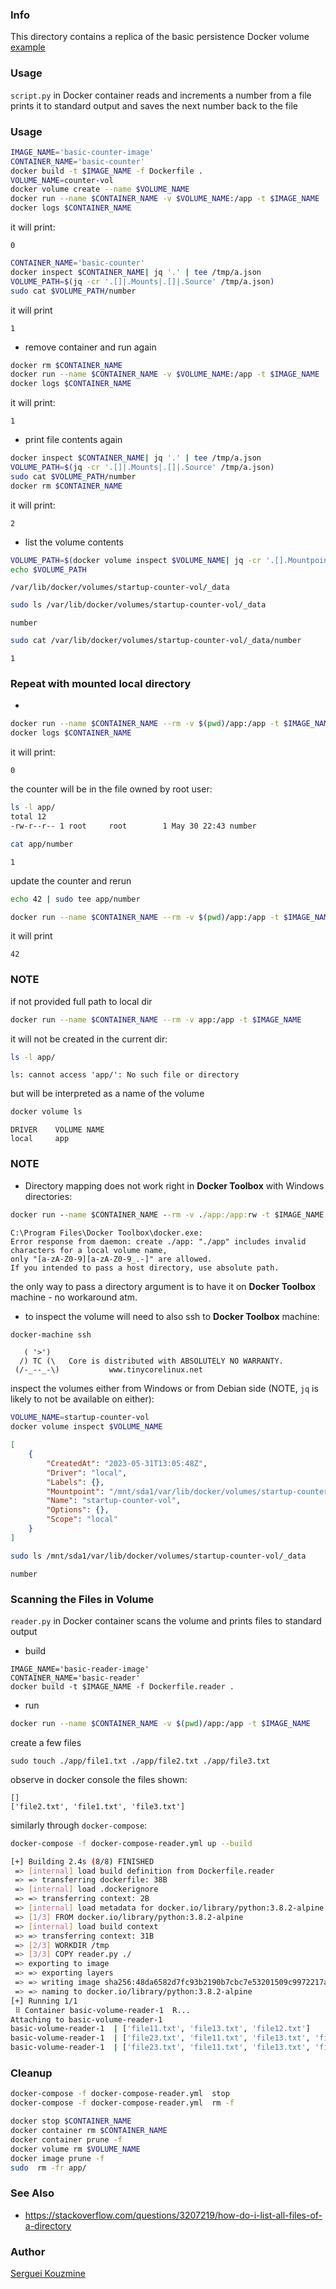 ### Info

This directory contains a replica of the basic persistence Docker volume [example](https://github.com/rjwvandenberg/docker-volume-example)


### Usage

`script.py` in Docker container reads and increments a number from a file prints it to standard output and saves the next number back to the file

### Usage
```sh
IMAGE_NAME='basic-counter-image'
CONTAINER_NAME='basic-counter'
docker build -t $IMAGE_NAME -f Dockerfile . 
VOLUME_NAME=counter-vol
docker volume create --name $VOLUME_NAME
docker run --name $CONTAINER_NAME -v $VOLUME_NAME:/app -t $IMAGE_NAME 
docker logs $CONTAINER_NAME
```
it will print:
```text
0
```
```sh
CONTAINER_NAME='basic-counter'
docker inspect $CONTAINER_NAME| jq '.' | tee /tmp/a.json
VOLUME_PATH=$(jq -cr '.[]|.Mounts|.[]|.Source' /tmp/a.json)
sudo cat $VOLUME_PATH/number
```
it will print 
```text
1
```
* remove container and run again
```sh
docker rm $CONTAINER_NAME
docker run --name $CONTAINER_NAME -v $VOLUME_NAME:/app -t $IMAGE_NAME 
docker logs $CONTAINER_NAME
```
it will print:
```text
1
```
* print file contents again
```sh
docker inspect $CONTAINER_NAME| jq '.' | tee /tmp/a.json
VOLUME_PATH=$(jq -cr '.[]|.Mounts|.[]|.Source' /tmp/a.json)
sudo cat $VOLUME_PATH/number
docker rm $CONTAINER_NAME
```
it will print:
```text
2
```
* list the volume contents

```sh
VOLUME_PATH=$(docker volume inspect $VOLUME_NAME| jq -cr '.[].Mountpoint')
echo $VOLUME_PATH
```
```text
/var/lib/docker/volumes/startup-counter-vol/_data
```
```sh
sudo ls /var/lib/docker/volumes/startup-counter-vol/_data
```
```text
number
```
```sh
sudo cat /var/lib/docker/volumes/startup-counter-vol/_data/number
```

```text
1
```
### Repeat with mounted local directory

* 
```sh
docker run --name $CONTAINER_NAME --rm -v $(pwd)/app:/app -t $IMAGE_NAME 
docker logs $CONTAINER_NAME
```
it will print:
```text
0
```

the counter will be in the file owned by root user:
```sh
ls -l app/
total 12
-rw-r--r-- 1 root     root        1 May 30 22:43 number
```
```sh
cat app/number
```
```text
1
```
update the counter and rerun
```sh
echo 42 | sudo tee app/number
```

```sh
docker run --name $CONTAINER_NAME --rm -v $(pwd)/app:/app -t $IMAGE_NAME 
```
it will print
```text
42
```
### NOTE

if not provided full path to local dir 
```sh
docker run --name $CONTAINER_NAME --rm -v app:/app -t $IMAGE_NAME

```
it will not be created in the current dir:
```sh
ls -l app/  
```

```text
ls: cannot access 'app/': No such file or directory
```
but will be interpreted as a name of the volume
```sh
docker volume ls
```
```text
DRIVER    VOLUME NAME
local     app

```
### NOTE

* Directory mapping does not work right in __Docker Toolbox__ with Windows directories:
```cmd
docker run --name $CONTAINER_NAME --rm -v ./app:/app:rw -t $IMAGE_NAME
```
```text
C:\Program Files\Docker Toolbox\docker.exe: 
Error response from daemon: create ./app: "./app" includes invalid characters for a local volume name, 
only "[a-zA-Z0-9][a-zA-Z0-9_.-]" are allowed. 
If you intended to pass a host directory, use absolute path.
```
the only way to pass a directory argument is to have it on __Docker Toolbox__ machine - no workaround atm.

* to inspect the volume will need to also ssh to __Docker Toolbox__ machine:
```sh
docker-machine ssh
```
```text
   ( '>')
  /) TC (\   Core is distributed with ABSOLUTELY NO WARRANTY.
 (/-_--_-\)           www.tinycorelinux.net
```
inspect the volumes either from Windows or from Debian side (NOTE, `jq` is likely to not be available on either):
```sh
VOLUME_NAME=startup-counter-vol
docker volume inspect $VOLUME_NAME
```
```json
[
    {
        "CreatedAt": "2023-05-31T13:05:48Z",
        "Driver": "local",
        "Labels": {},
        "Mountpoint": "/mnt/sda1/var/lib/docker/volumes/startup-counter-vol/_data",
        "Name": "startup-counter-vol",
        "Options": {},
        "Scope": "local"
    }
]
```

```sh
sudo ls /mnt/sda1/var/lib/docker/volumes/startup-counter-vol/_data
```

```text
number
```
### Scanning the Files in Volume


`reader.py` in Docker container scans the volume and prints files to standard output

* build 
```
IMAGE_NAME='basic-reader-image'
CONTAINER_NAME='basic-reader'
docker build -t $IMAGE_NAME -f Dockerfile.reader . 
```
*  run
```sh
docker run --name $CONTAINER_NAME -v $(pwd)/app:/app -t $IMAGE_NAME 
```
create a few files
```
sudo touch ./app/file1.txt ./app/file2.txt ./app/file3.txt
```
observe in docker console the files shown:
```text
[]
['file2.txt', 'file1.txt', 'file3.txt']
```

similarly  through `docker-compose`:
```sh
docker-compose -f docker-compose-reader.yml up --build
```
```sh
[+] Building 2.4s (8/8) FINISHED                                                
 => [internal] load build definition from Dockerfile.reader                0.1s
 => => transferring dockerfile: 38B                                        0.0s
 => [internal] load .dockerignore                                          0.1s
 => => transferring context: 2B                                            0.0s
 => [internal] load metadata for docker.io/library/python:3.8.2-alpine     0.0s
 => [1/3] FROM docker.io/library/python:3.8.2-alpine                       0.2s
 => [internal] load build context                                          0.0s
 => => transferring context: 31B                                           0.0s
 => [2/3] WORKDIR /tmp                                                     0.2s
 => [3/3] COPY reader.py ./                                                1.5s
 => exporting to image                                                     0.3s
 => => exporting layers                                                    0.2s
 => => writing image sha256:48da6582d7fc93b2190b7cbc7e53201509c9972217ab7  0.0s
 => => naming to docker.io/library/python:3.8.2-alpine                     0.0s
[+] Running 1/1
 ⠿ Container basic-volume-reader-1  R...                                  11.4s
Attaching to basic-volume-reader-1
basic-volume-reader-1  | ['file11.txt', 'file13.txt', 'file12.txt']
basic-volume-reader-1  | ['file23.txt', 'file11.txt', 'file13.txt', 'file22.txt', 'file12.txt', 'file21.txt']
basic-volume-reader-1  | ['file23.txt', 'file11.txt', 'file13.txt', 'file22.txt', 'file12.txt', 'file21.txt']
```
### Cleanup

```sh
docker-compose -f docker-compose-reader.yml  stop
docker-compose -f docker-compose-reader.yml  rm -f

docker stop $CONTAINER_NAME
docker container rm $CONTAINER_NAME
docker container prune -f
docker volume rm $VOLUME_NAME
docker image prune -f
sudo  rm -fr app/
```

### See Also
  * https://stackoverflow.com/questions/3207219/how-do-i-list-all-files-of-a-directory
### Author
[Serguei Kouzmine](kouzmine_serguei@yahoo.com)
